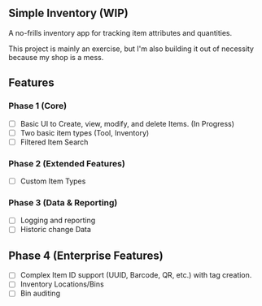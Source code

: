 ## Simple Inventory (WIP)

A no-frills inventory app for tracking item attributes and quantities.

This project is mainly an exercise, but I'm also building it out of necessity because my shop is a mess.

## Features
### Phase 1 (Core)
- [ ] Basic UI to Create, view, modify, and delete Items. (In Progress)
- [ ] Two basic item types (Tool, Inventory)
- [ ] Filtered Item Search

### Phase 2 (Extended Features)
- [ ] Custom Item Types

### Phase 3 (Data & Reporting)
- [ ] Logging and reporting
- [ ] Historic change Data

## Phase 4 (Enterprise Features)
- [ ] Complex Item ID support (UUID, Barcode, QR, etc.) with tag creation.
- [ ] Inventory Locations/Bins
- [ ] Bin auditing
